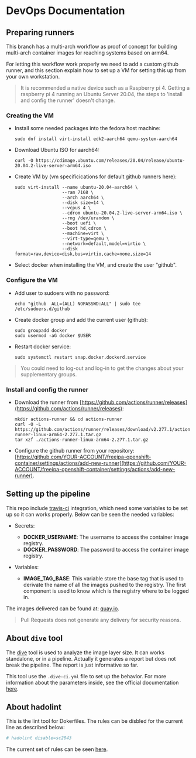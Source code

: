# DevOps Documentation

## Preparing runners

This branch has a multi-arch workflow as proof of concept for building
multi-arch container images for reaching systems based on arm64.

For letting this workflow work properly we need to add a custom
github runner, and this section explain how to set up a VM for setting
this up from your own workstation.

> It is recommended a native device such as a Raspberry pi 4.
> Getting a raspberry pi 4 running an Ubuntu Server 20.04, the
> steps to 'install and config the runner' doesn't change.

### Creating the VM

- Install some needed packages into the fedora host machine:

  ```raw
  sudo dnf install virt-install edk2-aarch64 qemu-system-aarch64
  ```

- Download Ubuntu ISO for aarch64:

  ```raw
  curl -O https://cdimage.ubuntu.com/releases/20.04/release/ubuntu-20.04.2-live-server-arm64.iso
  ```

- Create VM by (vm specificications for default github runners here):

  ```raw
  sudo virt-install --name ubuntu-20.04-aarch64 \
                    --ram 7168 \
                    --arch aarch64 \
                    --disk size=14 \
                    --vcpus 4 \
                    --cdrom ubuntu-20.04.2-live-server-arm64.iso \
                    --rng /dev/urandom \
                    --boot uefi \
                    --boot hd,cdrom \
                    --machine=virt \
                    --virt-type=qemu \
                    --network=default,model=virtio \
                    --disk format=raw,device=disk,bus=virtio,cache=none,size=14
  ```

- Select docker when installing the VM, and create the user "github".

### Configure the VM

- Add user to sudoers with no password:

  ```raw
  echo "github  ALL=(ALL) NOPASSWD:ALL" | sudo tee /etc/sudoers.d/github
  ```

- Create docker group and add the current user (github):

  ```raw
  sudo groupadd docker
  sudo usermod -aG docker $USER
  ```

- Restart docker service:

  ```raw
  sudo systemctl restart snap.docker.dockerd.service
  ```

> You could need to log-out and log-in to get the changes about your
> supplementary groups.

### Install and config the runner

- Download the runner from
  [https://github.com/actions/runner/releases](https://github.com/actions/runner/releases):

  ```raw
  mkdir actions-runner && cd actions-runner
  curl -O -L https://github.com/actions/runner/releases/download/v2.277.1/actions-runner-linux-arm64-2.277.1.tar.gz
  tar xzf ./actions-runner-linux-arm64-2.277.1.tar.gz
  ```

- Configure the github runner from your repository:
  [https://github.com/YOUR-ACCOUNT/freeipa-openshift-container/settings/actions/add-new-runner](https://github.com/YOUR-ACCOUNT/freeipa-openshift-container/settings/actions/add-new-runner).

## Setting up the pipeline

This repo include [travis-ci](https://www.travis-ci.org) integration, which
need some variables to be set up so it can works properly. Below can be seen
the needed variables:

- Secrets:
  - **DOCKER_USERNAME**: The username to access the container image registry.
  - **DOCKER_PASSWORD**: The password to access the container image registry.

- Variables:
  - **IMAGE_TAG_BASE**: This variable store the base tag that is used to
    derivate the name of all the images pushed to the registry. The first
    component is used to know which is the registry where to be logged in.

The images delivered can be found at: [quay.io](https://quay.io/freeipa/freeipa-openshift-container).

> Pull Requests does not generate any delivery for security reasons.

## About `dive` tool

The [dive](https://github.com/wagoodman/dive) tool is used to analyze the
image layer size. It can works standalone, or in a pipeline. Actually it
generates a report but does not break the pipeline. The report is just
informative so far.

This tool use the `.dive-ci.yml` file to set up the behavior. For more
information about the parameters inside, see the official documentation
[here](https://github.com/wagoodman/dive#ci-integration).

## About hadolint

This is the lint tool for Dokerfiles. The rules can be disbled for the current
line as described below:

```dockerfile
# hadolint disable=sc2043
```

The current set of rules can be seen [here](https://github.com/hadolint/hadolint#rules).
